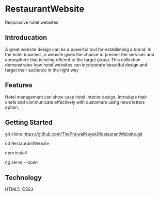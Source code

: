 # RestaurantWebsite

Responsive hotel websites

## Introducation
  A great website design can be a powerful tool for establishing a brand. In the hotel business, a website gives the chance to present the services and atmosphere that is being offered to the target group. This collection demonstrates how hotel websites can incorporate beautiful design and target their audience in the right way
  
## Features
Hotel management can show case hotel Interior design, Introduce their chefs and communicate effectively with customers using news letters option.

## Getting Started

git clone https://github.com/ThePrajwalNayak/RestaurantWebsite.git

cd RestaurantWebsite

npm install

ng serve --open

## Technology

HTML5, CSS3


